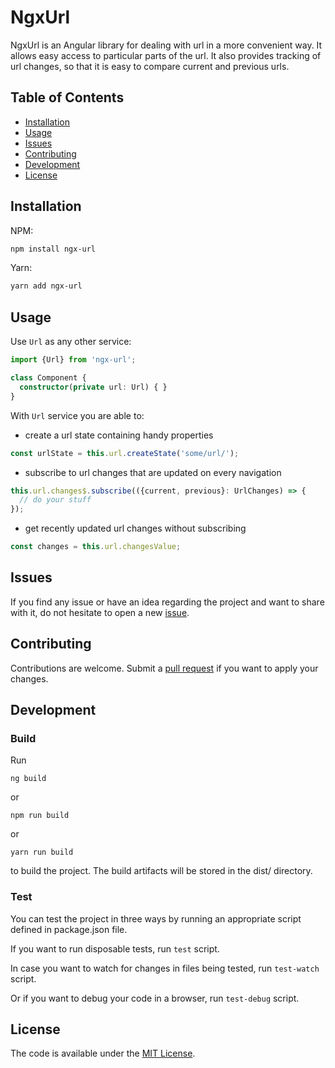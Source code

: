# NgxUrl

NgxUrl is an Angular library for dealing with url in a more convenient way.
It allows easy access to particular parts of the url. It also provides tracking of url changes,
so that it is easy to compare current and previous urls.

## Table of Contents

- [Installation](https://github.com/devadr/ngx-url#installation)
- [Usage](https://github.com/devadr/ngx-url#usage)
- [Issues](https://github.com/devadr/ngx-url#issues)
- [Contributing](https://github.com/devadr/ngx-url#contributing)
- [Development](https://github.com/devadr/ngx-url#development)
- [License](https://github.com/devadr/ngx-url#license)

## Installation

NPM:

```bash
npm install ngx-url
```

Yarn:

```bash
yarn add ngx-url
```

## Usage

Use `Url` as any other service:

```typescript
import {Url} from 'ngx-url'; 

class Component {
  constructor(private url: Url) { }
}
```

With `Url` service you are able to:

* create a url state containing handy properties

```typescript
const urlState = this.url.createState('some/url/');
```

* subscribe to url changes that are updated on every navigation

```typescript
this.url.changes$.subscribe(({current, previous}: UrlChanges) => {
  // do your stuff
});
```

* get recently updated url changes without subscribing

```typescript
const changes = this.url.changesValue;
```

## Issues

If you find any issue or have an idea regarding the project and want to share with it,
do not hesitate to open a new [issue](https://github.com/devadr/ngx-url/issues).

## Contributing

Contributions are welcome. Submit a [pull request](https://github.com/devadr/ngx-url/pulls) if you want to apply your changes.

## Development

### Build

Run 

```
ng build
```

or

```
npm run build
```

or

```
yarn run build
```

to build the project. The build artifacts will be stored in the dist/ directory.

### Test

You can test the project in three ways by running an appropriate script defined in package.json file.

If you want to run disposable tests, run `test` script.

In case you want to watch for changes in files being tested, run `test-watch` script.

Or if you want to debug your code in a browser, run `test-debug` script.

## License

The code is available under the [MIT License](https://github.com/devadr/ngx-url/blob/master/LICENSE).
